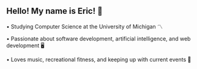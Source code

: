 ## Hello! My name is Eric! 👋

<!--
**eteng2012/eteng2012** is a ✨ _special_ ✨ repository because its `README.md` (this file) appears on your GitHub profile.

Here are some ideas to get you started:

- 🔭 I’m currently working on ...
- 🌱 I’m currently learning ...
- 👯 I’m looking to collaborate on ...
- 🤔 I’m looking for help with ...
- 💬 Ask me about ...
- 📫 How to reach me: ...
- 😄 Pronouns: ...
- ⚡ Fun fact: ...
-->



• Studying Computer Science at the University of Michigan 〽️

• Passionate about software development, artificial intelligence, and web development 🖥️

• Loves music, recreational fitness, and keeping up with current events 🎵
